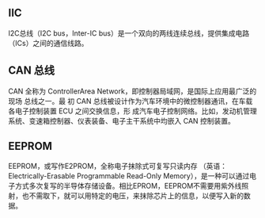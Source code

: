## IIC
I2C总线（I2C bus，Inter-IC bus）是一个双向的两线连续总线，提供集成电路（ICs）之间的通信线路。

## CAN 总线
CAN 全称为 ControllerArea Network，即控制器局域网，是国际上应用最广泛的现场 总线之一。最
初 CAN 总线被设计作为汽车环境中的微控制器通讯，在车载各电子控制装置 ECU 之间交换信息，形
成汽车电子控制网络。比如，发动机管理系统、变速箱控制器、仪表装备、电子主干系统中均嵌入 CAN
控制装置。

## EEPROM
EEPROM，或写作E2PROM，全称电子抹除式可复写只读内存 （英语：Electrically-Erasable Programmable Read-Only Memory），是一种可以通过电子方式多次复写的半导体存储设备。相比EPROM，EEPROM不需要用紫外线照射，也不需取下，就可以用特定的电压，来抹除芯片上的信息，以便写入新的数据。